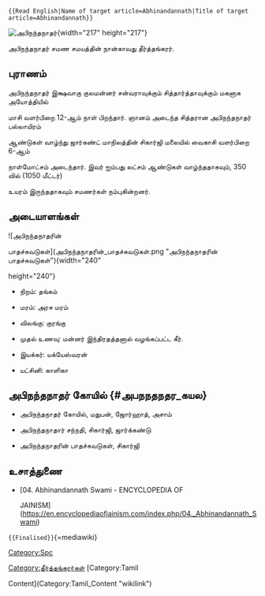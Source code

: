 ```{=mediawiki}
{{Read English|Name of target article=Abhinandannath|Title of target article=Abhinandannath}}
```
![அபிநந்தநாதர்](அபிநந்தநாதர்.jpg "அபிநந்தநாதர்"){width="217" height="217"}
அபிநந்தநாதர் சமண சமயத்தின் நான்காவது தீர்த்தங்கரர்.

## புராணம்

அபிநந்தநாதர் இக்ஷவாகு குலமன்னர் சன்வராவுக்கும் சித்தார்த்தாவுக்கும் மகனாக அயோத்தியில்
மாசி வளர்பிறை 12-ஆம் நாள் பிறந்தார். ஞானம் அடைந்த சித்தரான அபிநந்தநாதர் பல்லாயிரம்
ஆண்டுகள் வாழ்ந்து ஜார்கண்ட் மாநிலத்தின் சிகார்ஜி மலையில் வைகாசி வளர்பிறை 6-ஆம்
நாள்மோட்சம் அடைந்தார். இவர் ஐம்பது லட்சம் ஆண்டுகள் வாழ்ந்ததாகவும், 350 வில் (1050 மீட்டர்)
உயரம் இருந்ததாகவும் சமணர்கள் நம்புகின்றனர்.

## அடையாளங்கள்

![அபிநந்தநாதரின்
பாதச்சுவடுகள்](அபிநந்தநாதரின்_பாதச்சுவடுகள்.png "அபிநந்தநாதரின் பாதச்சுவடுகள்"){width="240"
height="240"}

-   நிறம்: தங்கம்
-   மரம்: அரச மரம்
-   விலங்கு: குரங்கு
-   முதல் உணவு: மன்னர் இந்திரதத்தனால் வழங்கப்பட்ட கீர்.
-   இயக்கர்: யக்யேஸ்வரன்
-   யட்சினி: காளிகா

## அபிநந்தநாதர் கோயில் {#அபநநதநதர_கயல}

-   அபிநந்தநாதர் கோயில், மதுபன், ஜோர்ஹாத், அசாம்
-   அபிநந்தநாதார் சந்நதி, சிகார்ஜி, ஜார்க்கண்டு
-   அபிநந்தநாதரின் பாதச்சுவடுகள், சிகார்ஜி

## உசாத்துணை

-   [04. Abhinandannath Swami - ENCYCLOPEDIA OF
    JAINISM](https://en.encyclopediaofjainism.com/index.php/04._Abhinandannath_Swami)

`{{Finalised}}`{=mediawiki}

[Category:Spc](Category:Spc "wikilink")
[Category:தீர்த்தங்கரர்கள்](Category:தீர்த்தங்கரர்கள் "wikilink") [Category:Tamil
Content](Category:Tamil_Content "wikilink")

